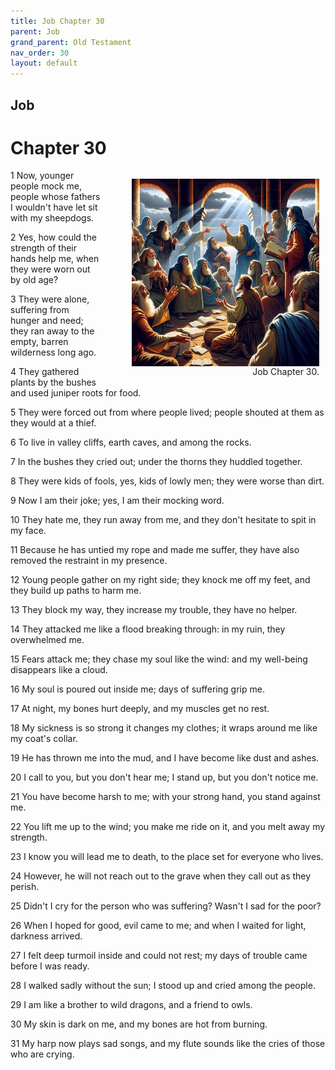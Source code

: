 ```yaml
---
title: Job Chapter 30
parent: Job
grand_parent: Old Testament
nav_order: 30
layout: default
---
```


## Job

# Chapter 30

<figure style="float: right; margin-right: 10px;">
    <img src="/assets/Image/Job/500/30.jpg" alt="Job Chapter 30" style="width: 300px; height: 300px; float: right;padding-left: 10px;"/>
    <figcaption style="clear: both;text-align: right;">Job Chapter 30.</figcaption>
</figure>
1 Now, younger people mock me, people whose fathers I wouldn't have let sit with my sheepdogs.

2 Yes, how could the strength of their hands help me, when they were worn out by old age?

3 They were alone, suffering from hunger and need; they ran away to the empty, barren wilderness long ago.

4 They gathered plants by the bushes and used juniper roots for food.

5 They were forced out from where people lived; people shouted at them as they would at a thief.

6 To live in valley cliffs, earth caves, and among the rocks.

7 In the bushes they cried out; under the thorns they huddled together.

8 They were kids of fools, yes, kids of lowly men; they were worse than dirt.

9 Now I am their joke; yes, I am their mocking word.

10 They hate me, they run away from me, and they don't hesitate to spit in my face.

11 Because he has untied my rope and made me suffer, they have also removed the restraint in my presence.

12 Young people gather on my right side; they knock me off my feet, and they build up paths to harm me.

13 They block my way, they increase my trouble, they have no helper.

14 They attacked me like a flood breaking through: in my ruin, they overwhelmed me.

15 Fears attack me; they chase my soul like the wind: and my well-being disappears like a cloud.

16 My soul is poured out inside me; days of suffering grip me.

17 At night, my bones hurt deeply, and my muscles get no rest.

18 My sickness is so strong it changes my clothes; it wraps around me like my coat's collar.

19 He has thrown me into the mud, and I have become like dust and ashes.

20 I call to you, but you don't hear me; I stand up, but you don't notice me.

21 You have become harsh to me; with your strong hand, you stand against me.

22 You lift me up to the wind; you make me ride on it, and you melt away my strength.

23 I know you will lead me to death, to the place set for everyone who lives.

24 However, he will not reach out to the grave when they call out as they perish.

25 Didn't I cry for the person who was suffering? Wasn't I sad for the poor?

26 When I hoped for good, evil came to me; and when I waited for light, darkness arrived.

27 I felt deep turmoil inside and could not rest; my days of trouble came before I was ready.

28 I walked sadly without the sun; I stood up and cried among the people.

29 I am like a brother to wild dragons, and a friend to owls.

30 My skin is dark on me, and my bones are hot from burning.

31 My harp now plays sad songs, and my flute sounds like the cries of those who are crying.


